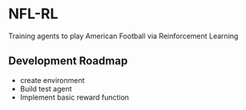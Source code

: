 # NFL-RL
Training agents to play American Football via Reinforcement Learning

## Development Roadmap
 * create environment
 * Build test agent
 * Implement basic reward function